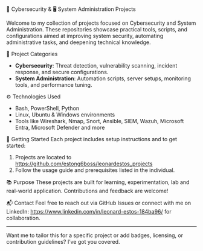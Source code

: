🔐 Cybersecurity & 🖥️ System Administration Projects

Welcome to my collection of projects focused on Cybersecurity and System Administration. These repositories showcase practical tools, scripts, and configurations aimed at improving system security, automating administrative tasks, and deepening technical knowledge.

📁 Project Categories
- **Cybersecurity**: Threat detection, vulnerability scanning, incident response, and secure configurations.
- **System Administration**: Automation scripts, server setups, monitoring tools, and performance tuning.

⚙️ Technologies Used
- Bash, PowerShell, Python
- Linux, Ubuntu & Windows environments
- Tools like Wireshark, Nmap, Snort, Ansible, SIEM, Wazuh, Microsoft Entra, Microsoft Defender and more

🚀 Getting Started
Each project includes setup instructions and to get started:
1. Projects are located to https://github.com/estong6boss/leonardestos_projects 
2. Follow the usage guide and prerequisites listed in the individual.

📚 Purpose
These projects are built for learning, experimentation, lab and real-world application. Contributions and feedback are welcome!

📬 Contact
Feel free to reach out via GitHub Issues or connect with me on LinkedIn: https://www.linkedin.com/in/leonard-estos-184ba96/ for collaboration.

---

Want me to tailor this for a specific project or add badges, licensing, or contribution guidelines? I’ve got you covered.
